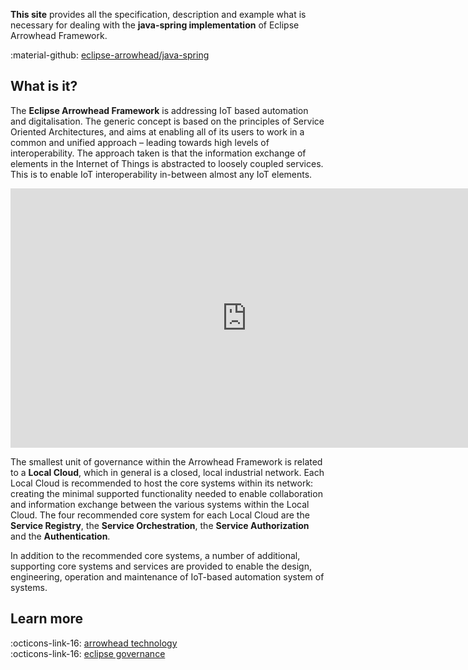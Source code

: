 **This site** provides all the specification, description and example what is necessary for dealing with the **java-spring implementation** of Eclipse Arrowhead Framework.

:material-github: [eclipse-arrowhead/java-spring](https://github.com/Aitia-IIOT/ah5-core-java-spring)

## What is it?

The **Eclipse Arrowhead Framework** is addressing IoT based automation and digitalisation. The generic concept is based on the principles of Service Oriented Architectures, and aims at enabling all of its users to work in a common and unified approach – leading towards high levels of interoperability. The approach taken is that the information exchange of elements in the Internet of Things is abstracted to loosely coupled services. This is to enable IoT interoperability in-between almost any IoT elements.

<iframe width="756" height="415" src="https://www.youtube.com/embed/b9ROE9pSgE4?si=XNHL3c977ozXGOBH" title="YouTube video player" frameborder="0" allow="accelerometer; autoplay; clipboard-write; encrypted-media; gyroscope; picture-in-picture; web-share" referrerpolicy="strict-origin-when-cross-origin" allowfullscreen></iframe>

The smallest unit of governance within the Arrowhead Framework is related to a **Local Cloud**, which in general is a closed, local industrial network. Each Local Cloud is recommended to host the core systems within its network: creating the minimal supported functionality needed to enable collaboration and information exchange between the various systems within the Local Cloud. The four recommended core system for each Local Cloud are the **Service Registry**, the **Service Orchestration**, the **Service Authorization** and the **Authentication**.

In addition to the recommended core systems, a number of additional, supporting core systems and services are provided to enable the design, engineering, operation and maintenance of IoT-based automation system of systems.

## Learn more

:octicons-link-16: [arrowhead technology](https://arrowhead.eu/technology/)<br />
:octicons-link-16: [eclipse governance](https://projects.eclipse.org/projects/iot.arrowhead)
